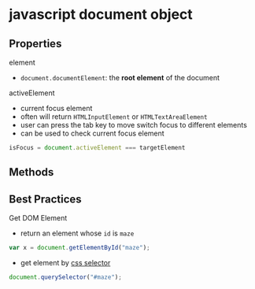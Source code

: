 # javascript document object

## Properties

element

- `document.documentElement`: the **root element** of the document

activeElement

- current focus element
- often will return `HTMLInputElement` or `HTMLTextAreaElement`
- user can press the tab key to move switch focus to different elements
- can be used to check current focus element

```js
isFocus = document.activeElement === targetElement
```

## Methods

## Best Practices

Get DOM Element

- return an element whose `id` is `maze`

```js
var x = document.getElementById("maze");
```

- get element by [css selector](css-selector.md)

```javascript
document.querySelector("#maze");
```

